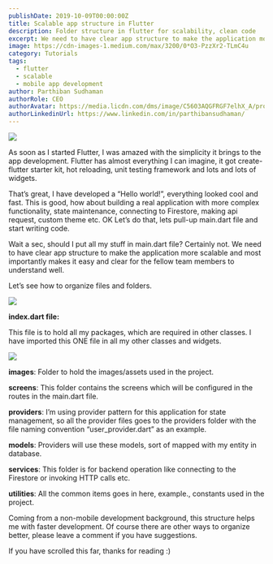 ```yaml
---
publishDate: 2019-10-09T00:00:00Z
title: Scalable app structure in Flutter
description: Folder structure in flutter for scalability, clean code
excerpt: We need to have clear app structure to make the application more scalable and most importantly makes it easy and clear for the fellow team members to understand well. Let’s see how to organize files and folders.
image: https://cdn-images-1.medium.com/max/3200/0*O3-PzzXr2-TLmC4u
category: Tutorials
tags:
  - flutter
  - scalable
  - mobile app development
author: Parthiban Sudhaman
authorRole: CEO
authorAvatar: https://media.licdn.com/dms/image/C5603AQGFRGF7elhX_A/profile-displayphoto-shrink_800_800/0/1617151081605?e=1685577600&v=beta&t=gtKAwhp87sMtZtAl1wOz2qF03R41bhjYdagLTTXyY2A
authorLinkedinUrl: https://www.linkedin.com/in/parthibansudhaman/
---
```


![](https://cdn-images-1.medium.com/max/3200/0*O3-PzzXr2-TLmC4u)

As soon as I started Flutter, I was amazed with the simplicity it brings to the app development. Flutter has almost everything I can imagine, it got create-flutter starter kit, hot reloading, unit testing framework and lots and lots of widgets.

That’s great, I have developed a “Hello world!”, everything looked cool and fast. This is good, how about building a real application with more complex functionality, state maintenance, connecting to Firestore, making api request, custom theme etc. OK Let’s do that, lets pull-up main.dart file and start writing code.

Wait a sec, should I put all my stuff in main.dart file? Certainly not. We need to have clear app structure to make the application more scalable and most importantly makes it easy and clear for the fellow team members to understand well.

Let’s see how to organize files and folders.

![](https://cdn-images-1.medium.com/max/2000/1*rCpECOewnuq9tCTBPbrZaw.png)

**index.dart file:**

This file is to hold all my packages, which are required in other classes. I have imported this ONE file in all my other classes and widgets.

![](https://cdn-images-1.medium.com/max/2212/1*50VPSHMEey0D2QNe5kDq2A.png)

**images**: Folder to hold the images/assets used in the project.

**screens**: This folder contains the screens which will be configured in the routes in the main.dart file.

**providers**: I’m using provider pattern for this application for state management, so all the provider files goes to the providers folder with the file naming convention “user_provider.dart” as an example.

**models**: Providers will use these models, sort of mapped with my entity in database.

**services**: This folder is for backend operation like connecting to the Firestore or invoking HTTP calls etc.

**utilities**: All the common items goes in here, example., constants used in the project.

Coming from a non-mobile development background, this structure helps me with faster development. Of course there are other ways to organize better, please leave a comment if you have suggestions.

If you have scrolled this far, thanks for reading :)
